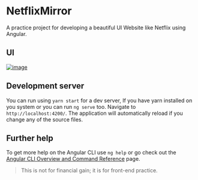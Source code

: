 # NetflixMirror

A practice project for developing a beautiful UI Website like Netflix using Angular.

## UI
[![image](https://sv1.picz.in.th/images/2022/12/29/Jgs1FP.md.png)](https://www.picz.in.th/image/Jgs1FP)

## Development server
You can run using `yarn start` for a dev server, If you have yarn installed on you system or you can run `ng serve` too. Navigate to `http://localhost:4200/`. The application will automatically reload if you change any of the source files.

## Further help

To get more help on the Angular CLI use `ng help` or go check out the [Angular CLI Overview and Command Reference](https://angular.io/cli) page.

> This is not for financial gain; it is for front-end practice.
